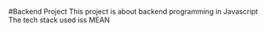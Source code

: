 #Backend Project
This project is about backend programming in Javascript 
The tech stack used iss MEAN
<!-- Model Linke :  -->